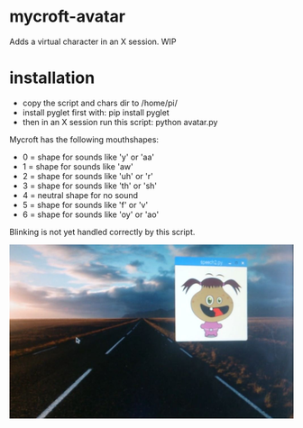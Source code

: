 # mycroft-avatar
Adds a virtual character in an X session. WIP

# installation
* copy the script and chars dir to /home/pi/
* install pyglet first with: pip install pyglet
* then in an X session run this script: python avatar.py

Mycroft has the following mouthshapes:

- 0 = shape for sounds like 'y' or 'aa'
- 1 = shape for sounds like 'aw'
- 2 = shape for sounds like 'uh' or 'r'
- 3 = shape for sounds like 'th' or 'sh'
- 4 = neutral shape for no sound
- 5 = shape for sounds like 'f' or 'v'
- 6 = shape for sounds like 'oy' or 'ao'

Blinking is not yet handled correctly by this script.

![alt text](https://github.com/tjoen/mycroft-avatar/blob/master/example.jpg "Screenshot")
